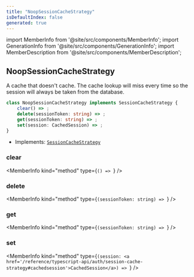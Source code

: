 ```yaml
---
title: "NoopSessionCacheStrategy"
isDefaultIndex: false
generated: true
---
```

<!-- This file was generated from the Vendure source. Do not modify. Instead, re-run the "docs:build" script -->
import MemberInfo from '@site/src/components/MemberInfo';
import GenerationInfo from '@site/src/components/GenerationInfo';
import MemberDescription from '@site/src/components/MemberDescription';


## NoopSessionCacheStrategy

<GenerationInfo sourceFile="packages/core/src/config/session-cache/noop-session-cache-strategy.ts" sourceLine="10" packageName="@vendure/core" />

A cache that doesn't cache. The cache lookup will miss every time
so the session will always be taken from the database.

```ts title="Signature"
class NoopSessionCacheStrategy implements SessionCacheStrategy {
    clear() => ;
    delete(sessionToken: string) => ;
    get(sessionToken: string) => ;
    set(session: CachedSession) => ;
}
```
* Implements: <code><a href='/reference/typescript-api/auth/session-cache-strategy#sessioncachestrategy'>SessionCacheStrategy</a></code>



<div className="members-wrapper">

### clear

<MemberInfo kind="method" type={`() => `}   />


### delete

<MemberInfo kind="method" type={`(sessionToken: string) => `}   />


### get

<MemberInfo kind="method" type={`(sessionToken: string) => `}   />


### set

<MemberInfo kind="method" type={`(session: <a href='/reference/typescript-api/auth/session-cache-strategy#cachedsession'>CachedSession</a>) => `}   />




</div>
